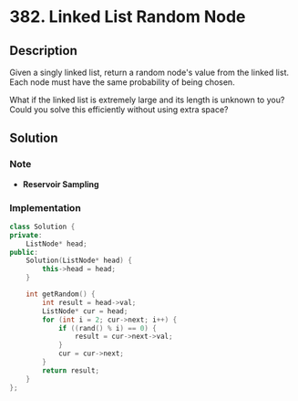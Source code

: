 # 382. Linked List Random Node

## Description

Given a singly linked list, return a random node's value from the linked list. Each node must have the same probability of being chosen.

What if the linked list is extremely large and its length is unknown to you? Could you solve this efficiently without using extra space?

## Solution

### Note

* **Reservoir Sampling**

### Implementation

```cpp
class Solution {
private:
    ListNode* head;
public:
    Solution(ListNode* head) {
        this->head = head;
    }

    int getRandom() {
        int result = head->val;
        ListNode* cur = head;
        for (int i = 2; cur->next; i++) {
            if ((rand() % i) == 0) {
                result = cur->next->val;
            }
            cur = cur->next;
        }
        return result;
    }
};
```